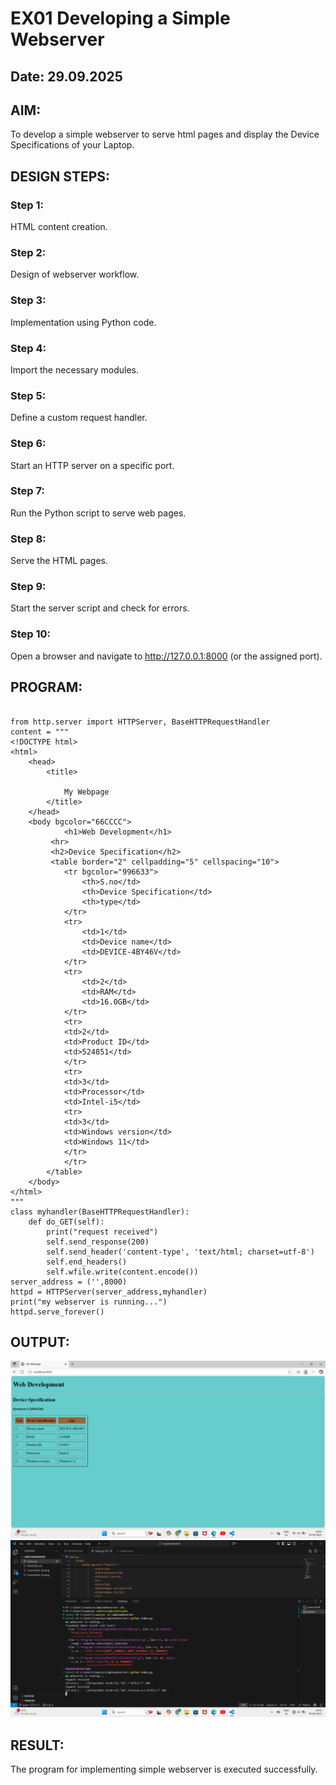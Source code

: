 # EX01 Developing a Simple Webserver
## Date: 29.09.2025

## AIM:
To develop a simple webserver to serve html pages and display the Device Specifications of your Laptop.

## DESIGN STEPS:
### Step 1: 
HTML content creation.

### Step 2:
Design of webserver workflow.

### Step 3:
Implementation using Python code.

### Step 4:
Import the necessary modules.

### Step 5:
Define a custom request handler.

### Step 6:
Start an HTTP server on a specific port.

### Step 7:
Run the Python script to serve web pages.

### Step 8:
Serve the HTML pages.

### Step 9:
Start the server script and check for errors.

### Step 10:
Open a browser and navigate to http://127.0.0.1:8000 (or the assigned port).

## PROGRAM:
```

from http.server import HTTPServer, BaseHTTPRequestHandler
content = """
<!DOCTYPE html>
<html>
    <head>
        <title>

            My Webpage
        </title>
    </head>
    <body bgcolor="66CCCC">
            <h1>Web Development</h1>
         <hr>
         <h2>Device Specification</h2>
         <table border="2" cellpadding="5" cellspacing="10">
            <tr bgcolor="996633">
                <th>S.no</td>
                <th>Device Specification</td>
                <th>type</td>
            </tr>
            <tr>
                <td>1</td>
                <td>Device name</td>
                <td>DEVICE-4BY46V</td>
            </tr>
            <tr>
                <td>2</td>
                <td>RAM</td>
                <td>16.0GB</td>
            </tr>
            <tr>
            <td>2</td>
            <td>Product ID</td>
            <td>524851</td>
            </tr>
            <tr>
            <td>3</td>
            <td>Processor</td>
            <td>Intel-i5</td>
            <tr>
            <td>3</td>
            <td>Windows version</td>
            <td>Windows 11</td>
            </tr>
            </tr>
        </table>
    </body>
</html>
"""
class myhandler(BaseHTTPRequestHandler):
    def do_GET(self):
        print("request received")
        self.send_response(200)
        self.send_header('content-type', 'text/html; charset=utf-8')
        self.end_headers()
        self.wfile.write(content.encode())
server_address = ('',8000)
httpd = HTTPServer(server_address,myhandler)
print("my webserver is running...")
httpd.serve_forever()

```

## OUTPUT:
![alt text](<Screenshot (22).png>)
![alt text](<Screenshot (23).png>)

## RESULT:
The program for implementing simple webserver is executed successfully.
